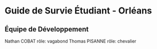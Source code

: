 # Guide de Survie Étudiant - Orléans
## Équipe de Développement

Nathan COBAT rôle: vagabond 
Thomas PISANNE rôle: chevalier
